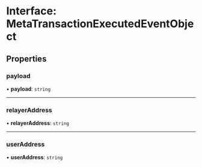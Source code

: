 # Interface: MetaTransactionExecutedEventObject

## Properties

### payload

• **payload**: `string`

___

### relayerAddress

• **relayerAddress**: `string`

___

### userAddress

• **userAddress**: `string`
